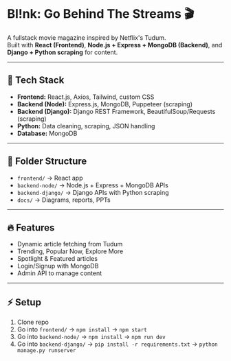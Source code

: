# Bl!nk: Go Behind The Streams 🎬

A fullstack movie magazine inspired by Netflix's Tudum.  
Built with **React (Frontend)**, **Node.js + Express + MongoDB (Backend)**, and **Django + Python scraping** for content.

---

## 🚀 Tech Stack
- **Frontend:** React.js, Axios, Tailwind, custom CSS
- **Backend (Node):** Express.js, MongoDB, Puppeteer (scraping)
- **Backend (Django):** Django REST Framework, BeautifulSoup/Requests (scraping)
- **Python:** Data cleaning, scraping, JSON handling
- **Database:** MongoDB

---

## 📂 Folder Structure
- `frontend/` → React app
- `backend-node/` → Node.js + Express + MongoDB APIs
- `backend-django/` → Django APIs with Python scraping
- `docs/` → Diagrams, reports, PPTs

---

## 🔥 Features
- Dynamic article fetching from Tudum
- Trending, Popular Now, Explore More
- Spotlight & Featured articles
- Login/Signup with MongoDB
- Admin API to manage content

---

## ⚡ Setup
1. Clone repo
2. Go into `frontend/` → `npm install` → `npm start`
3. Go into `backend-node/` → `npm install` → `npm run dev`
4. Go into `backend-django/` → `pip install -r requirements.txt` → `python manage.py runserver`
